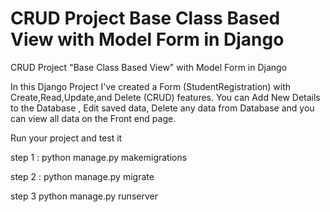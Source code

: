# CRUD Project Base Class Based View with Model Form in Django
 CRUD Project "Base Class Based View" with Model Form in Django


In this Django Project I've created a Form (StudentRegistration) with Create,Read,Update,and Delete (CRUD) features. You can Add New Details to the Database , Edit saved data, Delete any data from Database and you can view all data on the Front end page.

Run your project and test it

step 1 : python manage.py makemigrations

step 2 : python manage.py migrate

step 3 python manage.py runserver
